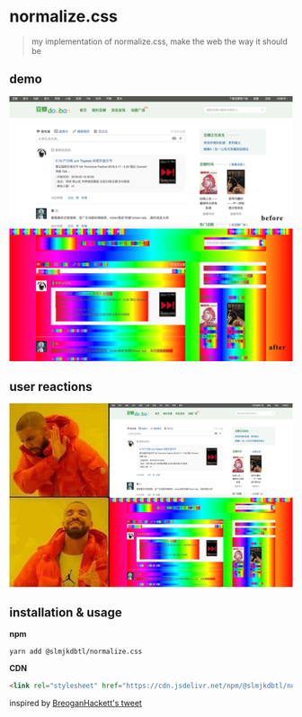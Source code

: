 
# normalize.css
> my implementation of normalize.css, make the web the way it should be

## demo
![demo](demo.png)

## user reactions
![user](user.png)

## installation & usage
**npm**
```shell
yarn add @slmjkdbtl/normalize.css
```
**CDN**
```html
<link rel="stylesheet" href="https://cdn.jsdelivr.net/npm/@slmjkdbtl/normalize.css@1.0.1/normalize.min.css">
```

inspired by [BreoganHackett's tweet](https://twitter.com/BreoganHackett/status/991687076029575168)

